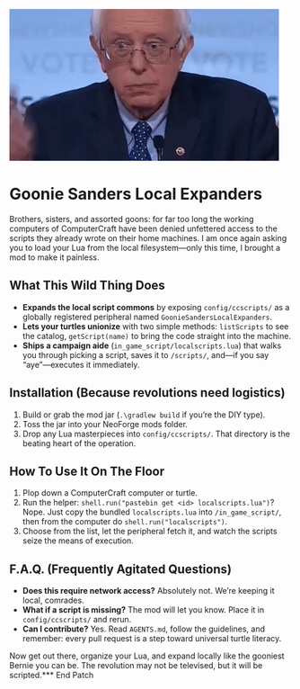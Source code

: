 ![Demo](berniesanders.gif)

# Goonie Sanders Local Expanders

Brothers, sisters, and assorted goons: for far too long the working computers of ComputerCraft have been denied unfettered access to the scripts they already wrote on their home machines. I am once again asking you to load your Lua from the local filesystem—only this time, I brought a mod to make it painless.

## What This Wild Thing Does
- **Expands the local script commons** by exposing `config/ccscripts/` as a globally registered peripheral named `GoonieSandersLocalExpanders`.
- **Lets your turtles unionize** with two simple methods: `listScripts` to see the catalog, `getScript(name)` to bring the code straight into the machine.
- **Ships a campaign aide** (`in_game_script/localscripts.lua`) that walks you through picking a script, saves it to `/scripts/`, and—if you say “aye”—executes it immediately.

## Installation (Because revolutions need logistics)
1. Build or grab the mod jar (``.\gradlew build`` if you’re the DIY type).
2. Toss the jar into your NeoForge mods folder.
3. Drop any Lua masterpieces into `config/ccscripts/`. That directory is the beating heart of the operation.

## How To Use It On The Floor
1. Plop down a ComputerCraft computer or turtle.
2. Run the helper: `shell.run("pastebin get <id> localscripts.lua")`? Nope. Just copy the bundled `localscripts.lua` into `/in_game_script/`, then from the computer do `shell.run("localscripts")`.
3. Choose from the list, let the peripheral fetch it, and watch the scripts seize the means of execution.

## F.A.Q. (Frequently Agitated Questions)
- **Does this require network access?** Absolutely not. We’re keeping it local, comrades.
- **What if a script is missing?** The mod will let you know. Place it in `config/ccscripts/` and rerun.
- **Can I contribute?** Yes. Read `AGENTS.md`, follow the guidelines, and remember: every pull request is a step toward universal turtle literacy.

Now get out there, organize your Lua, and expand locally like the gooniest Bernie you can be. The revolution may not be televised, but it will be scripted.*** End Patch
